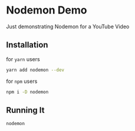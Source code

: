 # Nodemon Demo

Just demonstrating Nodemon for a YouTube Video

## Installation

for `yarn` users

```bash
yarn add nodemon --dev
```

for `npm` users

```bash
npm i -D nodemon
```

## Running It

```bash
nodemon
```
